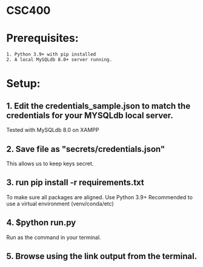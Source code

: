 # CSC400

# Prerequisites:
    1. Python 3.9+ with pip installed
    2. A local MySQLdb 8.0+ server running.

# Setup:
## 1. Edit the credentials_sample.json to match the credentials for your MYSQLdb local server.
Tested with MySQLdb 8.0 on XAMPP
## 2. Save file as "secrets/credentials.json"
This allows us to keep keys secret.
## 3. run pip install -r requirements.txt
To make sure all packages are aligned. Use Python 3.9+ Recommended to use a virtual environment (venv/conda/etc)
## 4. $python run.py
Run as the command in your terminal.
## 5. Browse using the link output from the terminal.